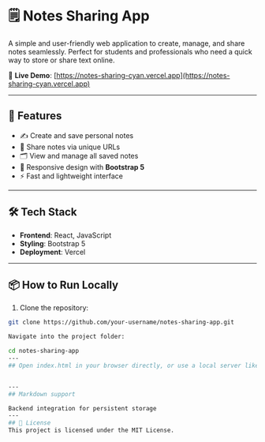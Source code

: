 # 🗒️ Notes Sharing App

A simple and user-friendly web application to create, manage, and share notes seamlessly. Perfect for students and professionals who need a quick way to store or share text online.

🔗 **Live Demo**: [https://notes-sharing-cyan.vercel.app](https://notes-sharing-cyan.vercel.app)

---

## 🚀 Features

- ✍️ Create and save personal notes
- 🔗 Share notes via unique URLs
- 🗂️ View and manage all saved notes
- 📱 Responsive design with **Bootstrap 5**
- ⚡ Fast and lightweight interface

---

## 🛠️ Tech Stack

- **Frontend**: React, JavaScript
- **Styling**: Bootstrap 5
- **Deployment**: Vercel

---

## 📦 How to Run Locally

1. Clone the repository:

```bash
git clone https://github.com/your-username/notes-sharing-app.git

Navigate into the project folder:

cd notes-sharing-app  
---
## Open index.html in your browser directly, or use a local server like Live Server (VS Code extension).


---
## Markdown support

Backend integration for persistent storage
---
## 📄 License
This project is licensed under the MIT License.
